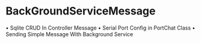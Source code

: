 # BackGroundServiceMessage
•	Sqlite CRUD In Controller Message
•	Serial Port Config in PortChat Class
•	Sending Simple Message With Background Service
